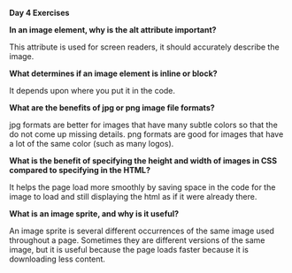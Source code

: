 <b>Day 4 Exercises</b>

<b>In an image element, why is the alt attribute important?</b>

This attribute is used for screen readers, it should accurately describe the image.

<b>What determines if an image element is inline or block?</b>

It depends upon where you put it in the code.

<b>What are the benefits of jpg or png image file formats?</b>

jpg formats are better for images that have many subtle colors so that the do not come up missing details. png formats are good for images that have a lot of the same color (such as many logos).

<b>What is the benefit of specifying the height and width of images in CSS compared to specifying in the HTML?</b>

It helps the page load more smoothly by saving space in the code for the image to load and still displaying the html as if it were already there.

<b>What is an image sprite, and why is it useful?</b>

An image sprite is several different occurrences of the same image used throughout a page. Sometimes they are different versions of the same image, but it is useful because the page loads faster because it is downloading less content.
